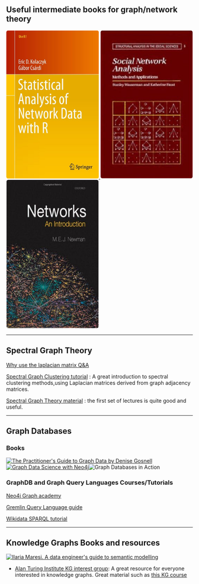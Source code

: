 

## Useful intermediate books for graph/network theory

<a href="https://www.springer.com/gp/book/9781493909834"><img src="pics/SANR1.png" alt="Statistical Network Analysis with R" width="250" height="400"> </a><a href="https://www.cambridge.org/core/books/social-network-analysis/90030086891EB3491D096034684EFFB8"><img src="pics/SNA1.png" alt="SocialNetworkAnalysis" width="250" height="400"></a><a href="https://global.oup.com/academic/product/networks-9780198805090?cc=gb&lang=en&"><img src="pics/Networks1.png" alt="Networks" width="250" height="400"></a>

---

## Spectral Graph Theory


[Why use the laplacian matrix Q&A](https://math.stackexchange.com/questions/3457993/why-do-we-use-the-laplacian-matrix-in-spectral-clustering)

[Spectral Graph Clustering tutorial](https://people.csail.mit.edu/dsontag/courses/ml14/notes/Luxburg07_tutorial_spectral_clustering.pdf) : A great introduction to spectral clustering methods,using Laplacian matrices derived from graph adjacency matrices.

[Spectral Graph Theory material](https://ocw.mit.edu/courses/18-409-topics-in-theoretical-computer-science-an-algorithmists-toolkit-fall-2009/pages/lecture-notes/) : the first set of lectures is quite good and useful.

---

## Graph Databases 

### Books

<a href="https://www.oreilly.com/library/view/the-practitioners-guide/9781492044062/"><img src="https://memgraph.com/images/blog/top-7-graph-algorithm-books/book4-the-practitioners-guide-to-graph-data.png" alt="The Practitioner's Guide to Graph Data by Denise Gosnell" width="250" height="400"></a><a href="https://www.packtpub.com/product/graph-data-science-with-neo4j/9781804612743"><img src="https://m.media-amazon.com/images/I/81AOSiFZo1L._SL1500_.jpg" alt="Graph Data Science with Neo4j" width="250" height="400"></a><img src="https://learning.oreilly.com/library/cover/9781617296376/250w/" alt="Graph Databases in Action" width="250" height="400"></a>

### GraphDB and Graph Query Languages Courses/Tutorials

[Neo4j Graph academy](https://graphacademy.neo4j.com/)

[Gremlin Query Language guide](https://kelvinlawrence.net/book/Gremlin-Graph-Guide.html)

[Wikidata SPARQL tutorial](https://www.wikidata.org/wiki/Wikidata:SPARQL_tutorial)

---

## Knowledge Graphs Books and resources


<a href="https://doi.org/10.5281/zenodo.3898518"><img src="https://api.thehyve.nl/uploads/semantic-modelling-book.png" alt="Ilaria Maresi. A data engineer's guide to semantic modelling" width="250" height="400"></a>



- [Alan Turing Institute KG interest group](https://github.com/turing-knowledge-graphs): A great resource for everyone interested in knowledge graphs. Great material such as [this KG course](https://github.com/turing-knowledge-graphs/teaching/tree/main/city)
